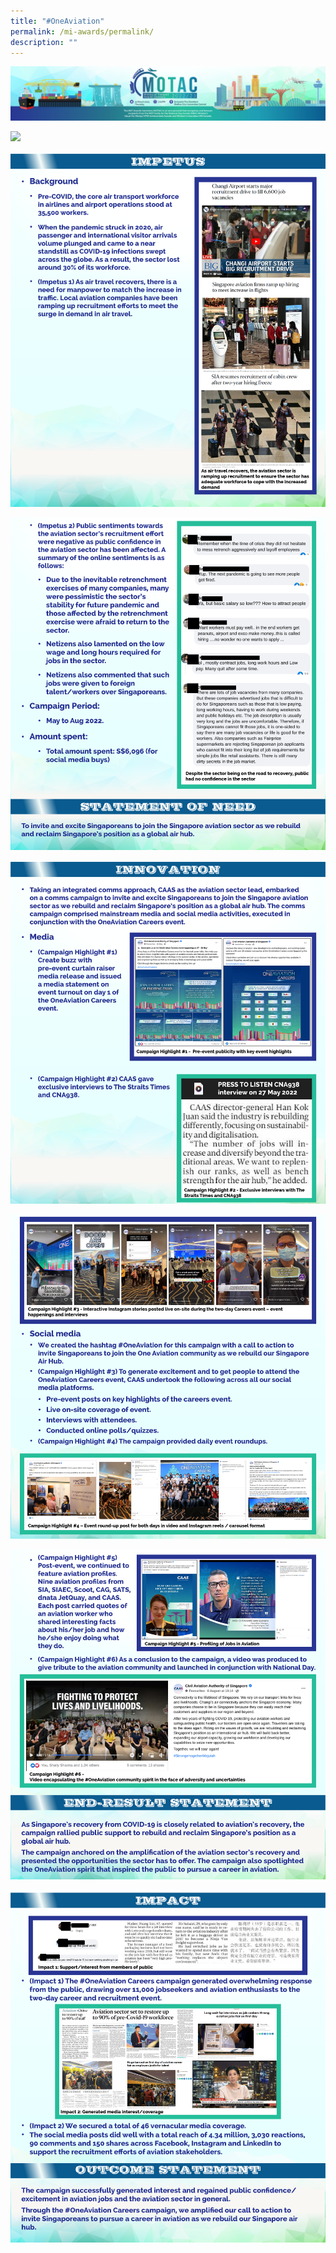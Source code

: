 ```yaml
---
title: "#OneAviation"
permalink: /mi-awards/permalink/
description: ""
---
```

![](/images/hero.png)

![](/images/MI/IM9/e-Panel_iM9_v01_Individual%20Award%20Contents%201.png)

![](/images/MI/IM9/e-Panel_iM9_v01_Individual%20Award%20Contents%202a.png)

![](/images/MI/IM9/e-Panel_iM9_v01_Individual%20Award%20Contents%202b.png)

![](/images/MI/IM9/e-Panel_iM9_v01_Individual%20Award%20Contents%203a.png)

![](/images/MI/IM9/e-Panel_iM9_v01_Individual%20Award%20Contents%203b.png)

![](/images/MI/IM9/e-Panel_iM9_v01_Individual%20Award%20Contents%203c.png)

![](/images/MI/IM9/e-Panel_iM9_v01_Individual%20Award%20Contents%204.png)